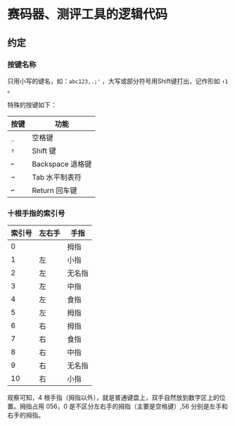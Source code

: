 # 赛码器、测评工具的逻辑代码

## 约定

### 按键名称
只用小写的键名，如：`abc123,.;'` ，大写或部分符号用Shift键打出，记作形如 `↑1` 。

特殊的按键如下：

|按键|功能|
|---|---|
| `_` | 空格键 |
| `↑` | Shift 键 |
| `←` | Backspace 退格键|
| `→` | Tab 水平制表符|
| `↩` | Return 回车键|

### 十根手指的索引号

|索引号|左右手|手指|
|---|---|---|
|0 | |拇指  |
|1 |左 |小指  |
|2 |左 |无名指|
|3 |左 |中指  |
|4 |左 |食指  |
|5 |左 |拇指  |
|6 |右 |拇指  |
|7 |右 |食指  |
|8 |右 |中指  |
|9 |右 |无名指|
|10|右 |小指  |

观察可知，4 根手指（拇指以外），就是普通键盘上，双手自然放到数字区上的位置。拇指占用 056，0 是不区分左右手的拇指（主要是空格键）,56 分别是左手和右手的拇指。